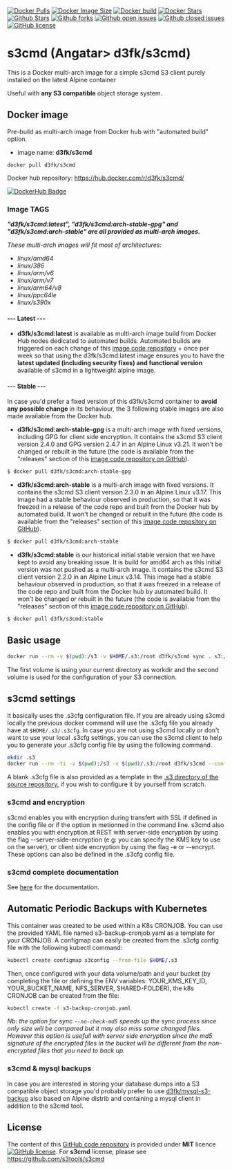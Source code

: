 [![Docker Pulls](https://badgen.net/docker/pulls/d3fk/s3cmd?icon=docker&label=pulls&cache=600)](https://hub.docker.com/r/d3fk/s3cmd/tags) [![Docker Image Size](https://badgen.net/docker/size/d3fk/s3cmd/latest?icon=docker&label=image%20size&cache=600)](https://hub.docker.com/r/d3fk/s3cmd/tags) [![Docker build](https://img.shields.io/badge/automated-automated?style=flat&logo=docker&logoColor=blue&label=build&color=green&cacheSeconds=600)](https://hub.docker.com/r/d3fk/s3cmd/tags) [![Docker Stars](https://badgen.net/docker/stars/d3fk/s3cmd?icon=docker&label=stars&color=green&cache=600)](https://hub.docker.com/r/d3fk/s3cmd) [![Github Stars](https://img.shields.io/github/stars/Angatar/s3cmd?label=stars&logo=github&color=green&style=flat&cacheSeconds=600)](https://github.com/Angatar/s3cmd) [![Github forks](https://img.shields.io/github/forks/Angatar/s3cmd?logo=github&style=flat&cacheSeconds=600)](https://github.com/Angatar/s3cmd/fork) [![Github open issues](https://img.shields.io/github/issues-raw/Angatar/s3cmd?logo=github&color=yellow&cacheSeconds=600)](https://github.com/Angatar/s3cmd/issues) [![Github closed issues](https://img.shields.io/github/issues-closed-raw/Angatar/s3cmd?logo=github&color=green&cacheSeconds=600)](https://github.com/Angatar/s3cmd/issues?q=is%3Aissue+is%3Aclosed) [![GitHub license](https://img.shields.io/github/license/Angatar/s3cmd)](https://github.com/Angatar/s3cmd/blob/master/LICENSE)



# s3cmd (Angatar> d3fk/s3cmd)
This is a Docker multi-arch image for a simple s3cmd S3 client purely installed on the latest Alpine container

Useful with **any S3 compatible** object storage system.

## Docker image

Pre-build as multi-arch image from Docker hub with "automated build" option.

- image name: **d3fk/s3cmd**

`docker pull d3fk/s3cmd`

Docker hub repository: https://hub.docker.com/r/d3fk/s3cmd/

[![DockerHub Badge](https://dockeri.co/image/d3fk/s3cmd)](https://hub.docker.com/r/d3fk/s3cmd)


### Image TAGS

***"d3fk/s3cmd:latest", "d3fk/s3cmd:arch-stable-gpg" and "d3fk/s3cmd:arch-stable" are all provided as multi-arch images.***

*These multi-arch images will fit most of architectures:*

- *linux/amd64*
- *linux/386*
- *linux/arm/v6*
- *linux/arm/v7*
- *linux/arm64/v8*
- *linux/ppc64le*
- *linux/s390x*


#### --- Latest ---

- **d3fk/s3cmd:latest** is available as multi-arch image build from Docker Hub nodes dedicated to automated builds. Automated builds are triggered on each change of this [image code repository](https://github.com/Angatar/s3cmd) + once per week so that using the d3fk/s3cmd:latest image ensures you to have the **latest updated (including security fixes) and functional version** available of s3cmd in a lightweight alpine image.

#### --- Stable ---

In case you'd prefer a fixed version of this d3fk/s3cmd container to **avoid any possible change** in its behaviour, the 3 following stable images are also made available from the Docker hub.


- **d3fk/s3cmd:arch-stable-gpg** is a multi-arch image with fixed versions, including GPG for client side encryption. It contains the s3cmd S3 client version 2.4.0 and GPG version 2.4.7 in an Alpine Linux v3.21. It won't be changed or rebuilt in the future (the code is available from the "releases" section of this [image code repository on GitHub](https://github.com/Angatar/s3cmd)).


```sh
$ docker pull d3fk/s3cmd:arch-stable-gpg
```

- **d3fk/s3cmd:arch-stable** is a multi-arch image with fixed versions. It contains the s3cmd S3 client version 2.3.0 in an Alpine Linux v3.17. This image had a stable behaviour observed in production, so that it was freezed in a release of the code repo and built from the Docker hub by automated build. It won't be changed or rebuilt in the future (the code is available from the "releases" section of this [image code repository on GitHub](https://github.com/Angatar/s3cmd)).

```sh
$ docker pull d3fk/s3cmd:arch-stable
```


- **d3fk/s3cmd:stable** is our historical initial stable version that we have kept to avoid any breaking issue. It is build for amd64 arch as this initial version was not pushed as a multi-arch image. It contains the s3cmd S3 client version 2.2.0 in an Alpine Linux v3.14. This image had a stable behaviour observed in production, so that it was freezed in a release of the code repo and built from the Docker hub by automated build. It won't be changed or rebuilt in the future (the code is available from the "releases" section of this [image code repository on GitHub](https://github.com/Angatar/s3cmd)).

```sh
$ docker pull d3fk/s3cmd:stable
```


## Basic usage

```sh
docker run --rm -v $(pwd):/s3 -v $HOME/.s3:/root d3fk/s3cmd sync . s3://bucket-name
```
The first volume is using your current directory as workdir and the second volume is used for the configuration of your S3 connection.

## s3cmd settings

It basically uses the .s3cfg configuration file. If you are already using s3cmd locally the previous docker command will use the .s3cfg file you already have at ``$HOME/.s3/.s3cfg``. In case you are not using s3cmd locally or don't want to use your local .s3cfg settings, you can use the s3cmd client to help you to generate your .s3cfg config file by using the following command.

```sh
mkdir .s3
docker run --rm -ti -v $(pwd):/s3 -v $(pwd)/.s3:/root d3fk/s3cmd --configure
```
A blank .s3cfg file is also provided as a template in the [.s3 directory of the source repository](https://github.com/Angatar/s3cmd/tree/master/.s3), if you wish to configure it by yourself from scratch.

### s3cmd and encryption
s3cmd enables you with encryption during transfert with SSL if defined in the config file or if the option in metionned in the command line.
s3cmd also enables you with encryption at REST with server-side encryption by using the flag --server-side-encryption (e.g: you can specify the KMS key to use on the server), or client side encryption by using the flag -e or --encrypt. These options can also be defined in the .s3cfg config file.

### s3cmd complete documentation

See [here](http://s3tools.org/usage) for the documentation.


## Automatic Periodic Backups with Kubernetes

This container was created to be used within a K8s CRONJOB.
You can use the provided YAML file named s3-backup-cronjob.yaml as a template for your CRONJOB.
A configmap can easily be created from the .s3cfg config file with the following kubectl command:
```sh
kubectl create configmap s3config --from-file $HOME/.s3
```
Then, once configured with your data volume/path and your bucket (by completing the file or defining the ENV variables: YOUR_KMS_KEY_ID, YOUR_BUCKET_NAME, NFS_SERVER, SHARED-FOLDER), the k8s CRONJOB can be created from the file:
```sh
kubectl create -f s3-backup-cronjob.yaml
```
*Nb: the option for sync `--no-check-md5` speeds up the sync process since only size will be compared but it may also miss some changed files. However this option is usefull with server side encryption since the md5 signature of the encrypted files in the bucket will be different from the non-encrypted files that you need to back up.*

### s3cmd & mysql backups

In case you are interested in storing your database dumps into a S3 compatible object storage you'd probably prefer to use [d3fk/mysql-s3-backup](https://hub.docker.com/r/d3fk/mysql-s3-backup) also based on Alpine distrib and containing a mysql client in addition to the s3cmd tool.


## License

The content of this [GitHub code repository](https://github.com/Angatar/s3cmd) is provided under **MIT** licence
[![GitHub license](https://img.shields.io/github/license/Angatar/s3cmd)](https://github.com/Angatar/s3cmd/blob/master/LICENSE). For **s3cmd** license, please see https://github.com/s3tools/s3cmd
